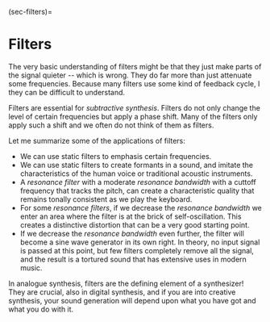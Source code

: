 (sec-filters)=
# Filters

The very basic understanding of filters might be that they just make parts of the signal quieter -- which is wrong.
They do far more than just attenuate some frequencies.
Because many filters use some kind of feedback cycle, I they can be difficult to understand. 

Filters are essential for *subtractive synthesis*.
Filters do not only change the level of certain frequencies but apply a phase shift.
Many of the filters only apply such a shift and we often do not think of them as filters.

Let me summarize some of the applications of filters:

+ We can use static filters to emphasis certain frequencies.
+ We can use static filters to create formants in a sound, and imitate the characteristics of the human voice or traditional acoustic instruments.
+ A *resonance filter* with a moderate *resonance bandwidth* with a cuttoff frequency that tracks the pitch, can create a characteristic quality that remains tonally consistent as we play the keyboard.
+ For some *resonance filters*, if we decrease the *resonance bandwidth* we enter an area where the filter is at the brick of self-oscillation. This creates a distinctive distortion that can be a very good starting point.
+ If we decrease the *resonance bandwidth* even further, the filter will become a sine wave generator in its own right. In theory, no input signal is passed at this point, but few filters completely remove all the signal, and the result is a tortured sound that has extensive uses in modern music.

In analogue synthesis, filters are the defining element of a synthesizer!
They are crucial, also in digital synthesis, and if you are into creative synthesis, your sound generation will depend upon what you have got and what you do with it.